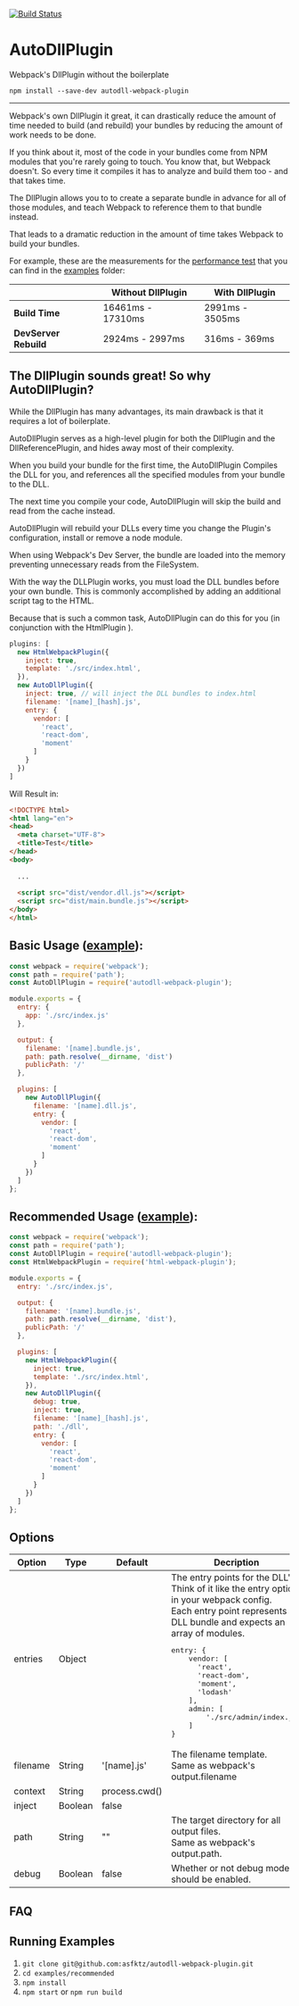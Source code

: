 [![Build Status](https://travis-ci.org/asfktz/autodll-webpack-plugin.svg?branch=master)](https://travis-ci.org/asfktz/autodll-webpack-plugin)

# AutoDllPlugin
Webpack's DllPlugin without the boilerplate

`npm install --save-dev autodll-webpack-plugin`

---

Webpack's own DllPlugin it great, it can drastically reduce the amount of time needed to build (and rebuild) your bundles by reducing the amount of work needs to be done.

If you think about it, most of the code in your bundles come from NPM modules that you're rarely going to touch. You know that, but Webpack doesn't. So every time it compiles it has to analyze and build them too - and that takes time.

The DllPlugin allows you to to create a separate bundle in advance for all of those modules, and teach Webpack to reference them to that bundle instead. 

That leads to a dramatic reduction in the amount of time takes Webpack to build your bundles.

For example, these are the measurements for the  [performance test](https://github.com/asfktz/autodll-webpack-plugin/tree/master/examples/performance) that you can find in the [examples](https://github.com/asfktz/autodll-webpack-plugin/tree/master/examples) folder:

|                   |  **Without DllPlugin**  | **With DllPlugin** |
|-------------------|-------------------|-----------------------|
| **Build Time** | 16461ms - 17310ms | 2991ms - 3505ms |
| **DevServer Rebuild** | 2924ms - 2997ms | 316ms - 369ms |



## The DllPlugin sounds great! So why AutoDllPlugin?

While the DllPlugin has many advantages, its main drawback is that it requires a lot of boilerplate.

AutoDllPlugin serves as a high-level plugin for both the DllPlugin and the DllReferencePlugin, and hides away most of their complexity.

When you build your bundle for the first time, the AutoDllPlugin Compiles the DLL for you, and references all the specified modules from your bundle to the DLL.

The next time you compile your code,  AutoDllPlugin will skip the build and read from the cache instead.

AutoDllPlugin will rebuild your DLLs every time you change the Plugin's configuration, install or remove a node module.

When using Webpack's Dev Server, the bundle are loaded into the memory preventing unnecessary reads from the FileSystem.

With the way the DLLPlugin works, you must load the DLL bundles before your own bundle. This is commonly accomplished by adding an additional script tag to the HTML.

Because that is such a common task, AutoDllPlugin can do this for you (in conjunction with the HtmlPlugin ).

```js
plugins: [
  new HtmlWebpackPlugin({
    inject: true,
    template: './src/index.html',
  }),
  new AutoDllPlugin({
    inject: true, // will inject the DLL bundles to index.html
    filename: '[name]_[hash].js',
    entry: {
      vendor: [
        'react',
        'react-dom',
        'moment'
      ]
    }
  })
]
```

Will Result in:
```html
<!DOCTYPE html>
<html lang="en">
<head>
  <meta charset="UTF-8">
  <title>Test</title>
</head>
<body>
  
  ...
  
  <script src="dist/vendor.dll.js"></script>
  <script src="dist/main.bundle.js"></script>
</body>
</html>
```


## Basic Usage ([example](https://github.com/asfktz/autodll-webpack-plugin/tree/master/examples/basic)):


```js
const webpack = require('webpack');
const path = require('path');
const AutoDllPlugin = require('autodll-webpack-plugin');

module.exports = {
  entry: {
    app: './src/index.js'
  },

  output: {
    filename: '[name].bundle.js',
    path: path.resolve(__dirname, 'dist')
    publicPath: '/'
  },

  plugins: [
    new AutoDllPlugin({
      filename: '[name].dll.js',
      entry: {
        vendor: [
          'react',
          'react-dom',
          'moment'
        ]
      }
    })
  ]
};
```

## Recommended Usage ([example](https://github.com/asfktz/autodll-webpack-plugin/tree/master/examples/recommended)):

```js
const webpack = require('webpack');
const path = require('path');
const AutoDllPlugin = require('autodll-webpack-plugin');
const HtmlWebpackPlugin = require('html-webpack-plugin');

module.exports = {
  entry: './src/index.js',

  output: {
    filename: '[name].bundle.js',
    path: path.resolve(__dirname, 'dist'),
    publicPath: '/'
  },

  plugins: [
    new HtmlWebpackPlugin({
      inject: true,
      template: './src/index.html',
    }),
    new AutoDllPlugin({
      debug: true,
      inject: true,
      filename: '[name]_[hash].js',
      path: './dll',
      entry: {
        vendor: [
          'react',
          'react-dom',
          'moment'
        ]
      }
    })
  ]
};
```


## Options

<table>
    <thead>
        <tr>
            <th>Option</th>
            <th>Type</th>
            <th>Default</th>
            <th>Decription</th>
        </tr>
    </thead>
    <tbody>
        <tr>
            <td>entries</td>
            <td>Object</td>
            <td></td>
            <td>
              The entry points for the DLL's. <br>
              Think of it like the entry option in your webpack config. <br>
              Each entry point represents a DLL bundle and expects an array of modules. <br>
              <pre>entry: {
    vendor: [
      'react',
      'react-dom',
      'moment',
      'lodash'
    ],
    admin: [
        './src/admin/index.js'
    ]
}</pre>
            </td>
        </tr>
        <tr>
            <td>filename</td>
            <td>String</td>
            <td>'[name].js'</td>
            <td>The filename template. <br> Same as webpack's output.filename</td>
        </tr>
        <tr>
            <td>context</td>
            <td>String</td>
            <td>process.cwd()</td>
            <td></td>
        </tr>
        <tr>
            <td>inject</td>
            <td>Boolean</td>
            <td>false</td>
            <td></td>
        </tr>
        <tr>
            <td>path</td>
            <td>String</td>
            <td>""</td>
            <td>The target directory for all output files. <br> Same as webpack's output.path.</td>
        </tr>
        <tr>
            <td>debug</td>
            <td>Boolean</td>
            <td>false</td>
            <td>Whether or not debug mode should be enabled.</td>
        </tr>
    </tbody>
</table>

## FAQ


## Running Examples

1. `git clone git@github.com:asfktz/autodll-webpack-plugin.git`
2. `cd examples/recommended`
3. `npm install`
3. `npm start` or `npm run build`
